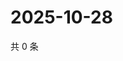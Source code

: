 # 2025-10-28

共 0 条

<!-- BEGIN ZHIHUVIDEO -->
<!-- 最后更新时间 Tue Oct 28 2025 06:10:28 GMT+0800 (China Standard Time) -->

<!-- END ZHIHUVIDEO -->
